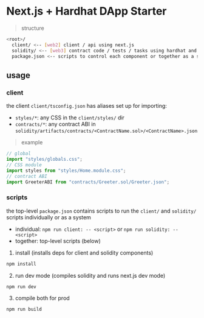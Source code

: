 # Next.js + Hardhat DApp Starter

> structure

```sh
<root>/
  client/ <-- [web2] client / api using next.js
  solidity/ <-- [web3] contract code / tests / tasks using hardhat and ethers.js
  package.json <-- scripts to control each component or together as a system
```

## usage

### client

the client `client/tsconfig.json` has aliases set up for importing:

- `styles/*`: any CSS in the `client/styles/` dir
- `contracts/*`: any contract ABI in `solidity/artifacts/contracts/<ContractName.sol>/<ContractName>.json`

> example

```ts
// global
import "styles/globals.css";
// CSS module
import styles from "styles/Home.module.css";
// contract ABI
import GreeterABI from "contracts/Greeter.sol/Greeter.json";
```


### scripts

the top-level `package.json` contains scripts to run the `client/` and `solidity/` scripts individually or as a system

- individual: `npm run client: -- <script>` or `npm run solidity: -- <script>`
- together: top-level scripts (below)

1. install (installs deps for client and solidity components)

```sh
npm install
```

2. run dev mode (compiles solidity and runs next.js dev mode)

```sh
npm run dev
```

3. compile both for prod

```sh
npm run build
```